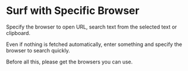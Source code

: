 # Surf with Specific Browser

Specify the browser to open URL, search text from the selected text or clipboard.

Even if nothing is fetched automatically, enter something and specify the browser to search quickly.

Before all this, please get the browsers you can use.

